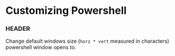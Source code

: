 # Customizing Powershell

### HEADER
Change default windows size (`horz * vert` measured in characters) powershell window opens to.


